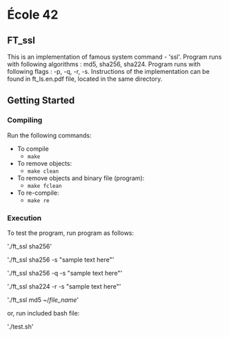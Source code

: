 
# École 42

## FT_ssl

This is an implementation of famous system command - 'ssl'.
Program runs with following algorithms : md5, sha256, sha224.
Program runs with following flags : -p, -q, -r, -s.
Instructions of the implementation can be found in ft_ls.en.pdf file, located in the same directory.

## Getting Started

### Compiling

Run the following commands:

* To compile
	- `make`
* To remove objects:
	- `make clean`
* To remove objects and binary file (program):
	- `make fclean`
* To re-compile:
	- `make re`

### Execution
 To test the program, run program as follows:

 './ft_ssl sha256'

 './ft_ssl sha256 -s "sample text here"'
 
 './ft_ssl sha256 -q -s "sample text here"'

 './ft_ssl sha224 -r -s "sample text here"'
 
 './ft_ssl md5 ~/_file_name_'

 or, run included bash file:

 './test.sh'
